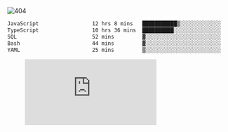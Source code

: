 ![404](https://user-images.githubusercontent.com/378023/89412096-6f759d80-d761-11ea-8c57-84b30ef3f2b1.png)
<!--START_SECTION:waka-->

```txt
JavaScript                 12 hrs 8 mins   ███████████▒░░░░░░░░░░░░░   45.97 %
TypeScript                 10 hrs 36 mins  ██████████░░░░░░░░░░░░░░░   40.14 %
SQL                        52 mins         ▓░░░░░░░░░░░░░░░░░░░░░░░░   03.30 %
Bash                       44 mins         ▓░░░░░░░░░░░░░░░░░░░░░░░░   02.81 %
YAML                       25 mins         ▒░░░░░░░░░░░░░░░░░░░░░░░░   01.62 %
```

<!--END_SECTION:waka-->
<figure><embed src="https://wakatime.com/share/@018b853e-267a-435d-a858-33e2b098b9d7/f3c3aa68-553a-4373-a9f9-2d456f62f780.svg"></embed></figure>
